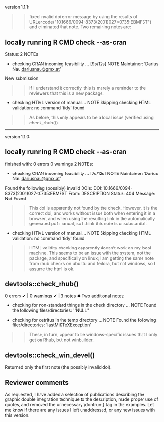version 1.1.1:
>>fixed invalid doi error message by using the results of URLencode("10.1666/0094-8373(2001)027<0735:EBMFST") and eliminated that note. Two remaining notes are:

## locally running R CMD check --as-cran
Status: 2 NOTEs

* checking CRAN incoming feasibility ... [9s/12s] NOTE
Maintainer: ‘Darius Nau <dariusnau@gmx.at>’

New submission

>>If I understand it correctly, this is merely a reminder to the reviewers that this is a new package.

* checking HTML version of manual ... NOTE
Skipping checking HTML validation: no command 'tidy' found

>>As before, this only appears to be a local issue (verified using check_rhub())


-----------------
version 1.1.0:

## locally running R CMD check --as-cran
finished with:
0 errors
0 warnings
2 NOTEs:

* checking CRAN incoming feasibility ... [7s/12s] NOTE
Maintainer: ‘Darius Nau <dariusnau@gmx.at>’

Found the following (possibly) invalid DOIs:
  DOI: 10.1666/0094-8373(2001)027<0735:EBMFST
    From: DESCRIPTION
    Status: 404
    Message: Not Found
    
>>This doi is apparently not found by the check. However, it is the correct doi, and works without issue both when entering it in a browser, and when using the resulting link in the automatically generated pdf manual, so I think this note is unsubstantial.

    
* checking HTML version of manual ... NOTE
Skipping checking HTML validation: no command 'tidy' found

>>HTML validity checking apparently doesn’t work on my local machine. This seems to be an issue with the system, not the package, and specifically on linux; I am getting the same note from rhub checks on ubuntu and fedora, but not windows, so I assume the html is ok.

## devtools::check_rhub()
0 errors ✔ | 0 warnings ✔ | 3 notes ✖
Two additional notes:

* checking for non-standard things in the check directory ... NOTE
  Found the following files/directories:
    ''NULL''

* checking for detritus in the temp directory ... NOTE
  Found the following files/directories:
    'lastMiKTeXException'
    
>>These, in turn, appear to be windows-specific issues that I only get on Rhub, but not winbuilder.

## devtools::check_win_devel()

Returned only the first note (the possibly invalid doi).
    

## Reviewer comments
As requested, I have added a selection of publications describing the graphic double integration technique to the description, made proper use of quotes, and removed the unnecessary \dontrun{} tag in the examples. Let me know if there are any issues I left unaddressed, or any new issues with this version.

